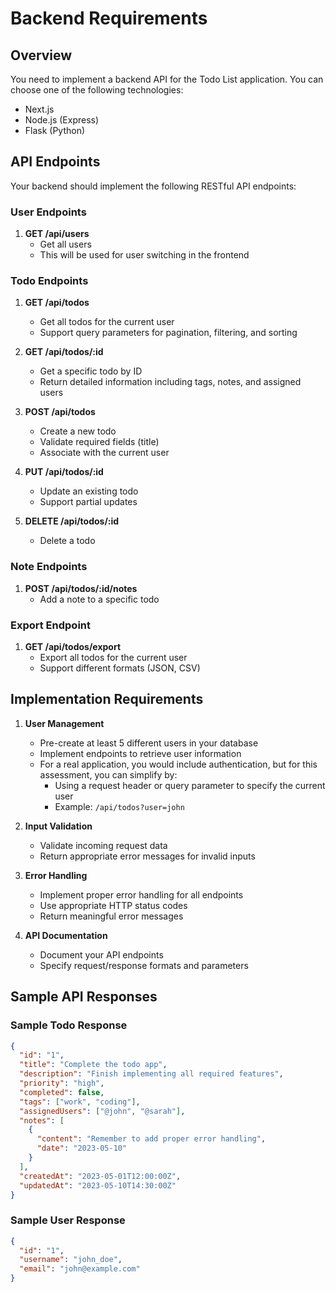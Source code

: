 # Backend Requirements

## Overview
You need to implement a backend API for the Todo List application. You can choose one of the following technologies:
- Next.js
- Node.js (Express)
- Flask (Python)

## API Endpoints

Your backend should implement the following RESTful API endpoints:

### User Endpoints

1. **GET /api/users**
   - Get all users
   - This will be used for user switching in the frontend

### Todo Endpoints

1. **GET /api/todos**
   - Get all todos for the current user
   - Support query parameters for pagination, filtering, and sorting

2. **GET /api/todos/:id**
   - Get a specific todo by ID
   - Return detailed information including tags, notes, and assigned users

3. **POST /api/todos**
   - Create a new todo
   - Validate required fields (title)
   - Associate with the current user

4. **PUT /api/todos/:id**
   - Update an existing todo
   - Support partial updates

5. **DELETE /api/todos/:id**
   - Delete a todo

### Note Endpoints

1. **POST /api/todos/:id/notes**
   - Add a note to a specific todo

### Export Endpoint

1. **GET /api/todos/export**
   - Export all todos for the current user
   - Support different formats (JSON, CSV)

## Implementation Requirements

1. **User Management**
   - Pre-create at least 5 different users in your database
   - Implement endpoints to retrieve user information
   - For a real application, you would include authentication, but for this assessment, you can simplify by:
     - Using a request header or query parameter to specify the current user
     - Example: `/api/todos?user=john`

2. **Input Validation**
   - Validate incoming request data
   - Return appropriate error messages for invalid inputs

3. **Error Handling**
   - Implement proper error handling for all endpoints
   - Use appropriate HTTP status codes
   - Return meaningful error messages

4. **API Documentation**
   - Document your API endpoints
   - Specify request/response formats and parameters

## Sample API Responses

### Sample Todo Response

```json
{
  "id": "1",
  "title": "Complete the todo app",
  "description": "Finish implementing all required features",
  "priority": "high",
  "completed": false,
  "tags": ["work", "coding"],
  "assignedUsers": ["@john", "@sarah"],
  "notes": [
    {
      "content": "Remember to add proper error handling",
      "date": "2023-05-10"
    }
  ],
  "createdAt": "2023-05-01T12:00:00Z",
  "updatedAt": "2023-05-10T14:30:00Z"
}
```

### Sample User Response

```json
{
  "id": "1",
  "username": "john_doe",
  "email": "john@example.com"
}
```
